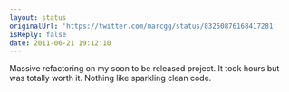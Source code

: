 ```yaml
---
layout: status
originalUrl: 'https://twitter.com/marcgg/status/83250876168417281'
isReply: false
date: 2011-06-21 19:12:10
---
```


Massive refactoring on my soon to be released project. It took hours but was totally worth it. Nothing like sparkling clean code.

